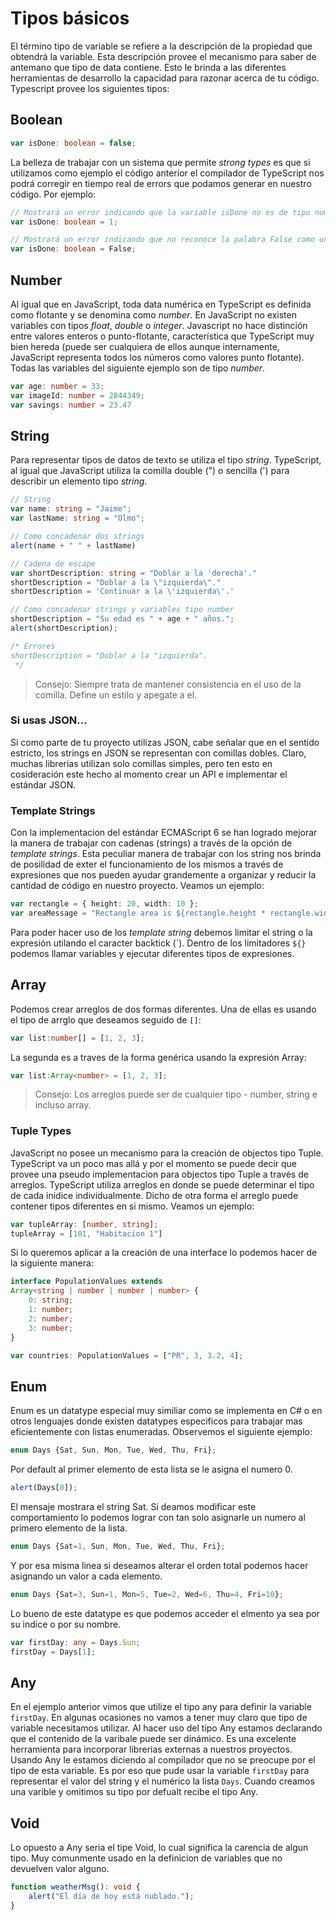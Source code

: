 # Tipos básicos
El término tipo de variable se refiere a la descripción de la propiedad que obtendrá la variable. Esta descripción provee el mecanismo para saber de antemano que tipo de data contiene. Esto le brinda a las diferentes herramientas de desarrollo la capacidad para razonar acerca de tu código. Typescript provee los siguientes tipos:

## Boolean

```typescript
var isDone: boolean = false;
```
La belleza de trabajar con un sistema que permite *strong types* es que si utilizamos como ejemplo el código anterior el compilador de TypeScript nos podrá corregir en tiempo real de errors que podamos generar en nuestro código. Por ejemplo: 

```typescript
// Mostrará un error indicando que la variable isDone no es de tipo numérica.
var isDone: boolean = 1;

// Mostrará un error indicando que no reconoce la palabra False como una propiedad booleana.
var isDone: boolean = False;
```

## Number
Al igual que en JavaScript, toda data numérica en TypeScript es definida como flotante y se denomina como *number*. En JavaScript no existen variables con tipos *float*, *double* o *integer*. Javascript no hace distinción entre valores enteros o punto-flotante, característica que TypeScript muy bien hereda (puede ser cualquiera de ellos aunque internamente, JavaScript representa todos los números como valores punto flotante). Todas las variables del siguiente ejemplo son de tipo *number*.

```typescript
var age: number = 33;
var imageId: number = 2844349;
var savings: number = 23.47
```

## String
Para representar tipos de datos de texto se utiliza el tipo *string*. TypeScript, al igual que JavaScript utiliza la comilla double (") o sencilla (') para describir un elemento tipo *string*.

```typescript
// String
var name: string = "Jaime";
var lastName: string = "Olmo";

// Como concadenar dos strings
alert(name + " " + lastName)

// Cadena de escape 
var shortDescription: string = "Doblar a la 'derecha'."
shortDescription = "Doblar a la \"izquierda\"."
shortDescription = 'Continuar a la \'izquierda\'.'

// Como concadenar strings y variables tipo number
shortDescription = "Su edad es " + age + " años.";
alert(shortDescription);

/* Errores
shortDescription = "Doblar a la "izquierda".
 */
```

> Consejo: Siempre trata de mantener consistencia en el uso de la comilla. Define un estilo y apegate a el.

### Si usas JSON...
Si como parte de tu proyecto utilizas JSON, cabe señalar que en el sentido estricto, los strings en JSON se representan con comillas dobles. Claro, muchas librerias utilizan solo comillas simples, pero ten esto en cosideración este hecho al momento crear un API e implementar el estándar JSON.

### Template Strings
Con la implementacion del estándar ECMAScript 6 se han logrado mejorar la manera de trabajar con cadenas (strings) a través de la opción de *template strings*. Esta peculiar manera de trabajar con los string nos brinda de posilidad de exter el funcionamiento de los mismos a través de expresiones que nos pueden ayudar grandemente a organizar y reducir la cantidad de código en nuestro proyecto. Veamos un ejemplo:

```typescript
var rectangle = { height: 20, width: 10 };
var areaMessage = "Rectangle area is ${rectangle.height * rectangle.width}";
```

Para poder hacer uso de los *template string* debemos limitar el string o la expresión utilando el caracter backtick (\`). Dentro de los limitadores `${}` podemos llamar variables y ejecutar diferentes tipos de expresiones.

## Array
Podemos crear arreglos de dos formas diferentes. Una de ellas es usando el tipo de arrglo que deseamos seguido de `[]`:

```typescript
var list:number[] = [1, 2, 3];
```

La segunda es a traves de la forma genérica usando la expresión Array<elemType>:

```typescript
var list:Array<number> = [1, 2, 3];
```

> Consejo: Los arreglos puede ser de cualquier tipo - number, string e incluso array. 

### Tuple Types
JavaScript no posee un mecanismo para la creación de objectos tipo Tuple. TypeScript va un poco mas allá y por el momento se puede decir que provee una pseudo implementacion para objectos tipo Tuple a través de arreglos. TypeScript utiliza arreglos en donde se puede determinar el tipo de cada inidice individualmente. Dicho de otra forma el arreglo puede contener tipos diferentes en si mismo. Veamos un ejemplo:

```typescript
var tupleArray: [number, string];
tupleArray = [101, "Habitacion 1"]
```

Si lo queremos aplicar a la creación de una interface lo podemos hacer de la siguiente manera:

```typescript
interface PopulationValues extends 
Array<string | number | number | number> {
	0: string;
	1: number;
	2: number;
	3: number;
}	

var countries: PopulationValues = ["PR", 3, 3.2, 4];
```

## Enum
Enum es un datatype especial muy similiar como se implementa en C# o en otros lenguajes donde existen datatypes especificos para trabajar mas eficientemente con listas enumeradas. Observemos el siguiente ejemplo:

```typescript
enum Days {Sat, Sun, Mon, Tue, Wed, Thu, Fri};
```

Por default al primer elemento de esta lista se le asigna el numero 0. 

```typescript
alert(Days[0]);
```

El mensaje mostrara el string Sat. Si deamos modificar este comportamiento lo podemos lograr con tan solo asignarle un numero al primero elemento de la lista.

```typescript
enum Days {Sat=1, Sun, Mon, Tue, Wed, Thu, Fri};
```

Y por esa misma linea si deseamos alterar el orden total podemos hacer asignando un valor a cada elemento.

```typescript
enum Days {Sat=3, Sun=1, Mon=5, Tue=2, Wed=6, Thu=4, Fri=10};
```

Lo bueno de este datatype es que podemos acceder el elmento ya sea por su indice o por su nombre.

```typescript 
var firstDay: any = Days.Sun;
firstDay = Days[1];
```

## Any
En el ejemplo anterior vimos que utilize el tipo any para definir la variable `firstDay`. En algunas ocasiones no vamos a tener muy claro que tipo de variable necesitamos utilizar. Al hacer uso del tipo Any estamos declarando que el contenido de la varibale puede ser dinámico. Es una excelente herramienta para incorporar librerias externas a nuestros proyectos. Usando Any le estamos diciendo al compilador que no se preocupe por el tipo de esta variable. Es por eso que pude usar la variable `firstDay` para representar el valor del string y el numérico la lista `Days`.
Cuando creamos una varible y omitimos su tipo por defualt recibe el tipo Any.

## Void
Lo opuesto a Any seria el tipe Void, lo cual significa la carencia de algun tipo. Muy comunmente usado en la definicion de variables que no devuelven valor alguno.

```typescript
function weatherMsg(): void {
    alert("El día de hoy está nublado.");
}
```
